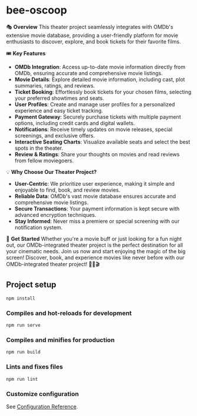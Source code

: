 # bee-oscoop

🎭 
**Overview**
This theater project seamlessly integrates with OMDb's extensive movie database, providing a user-friendly platform for movie enthusiasts to discover, explore, and book tickets for their favorite films.

🎟️ 
**Key Features**
- **OMDb Integration**: Access up-to-date movie information directly from OMDb, ensuring accurate and comprehensive movie listings.
- **Movie Details**: Explore detailed movie information, including cast, plot summaries, ratings, and reviews.
- **Ticket Booking**: Effortlessly book tickets for your chosen films, selecting your preferred showtimes and seats.
- **User Profiles**: Create and manage user profiles for a personalized experience and easy ticket tracking.
- **Payment Gateway**: Securely purchase tickets with multiple payment options, including credit cards and digital wallets.
- **Notifications**: Receive timely updates on movie releases, special screenings, and exclusive offers.
- **Interactive Seating Charts**: Visualize available seats and select the best spots in the theater.
- **Review & Ratings**: Share your thoughts on movies and read reviews from fellow moviegoers.

💡 **Why Choose Our Theater Project?**
- **User-Centric**: We prioritize user experience, making it simple and enjoyable to find, book, and review movies.
- **Reliable Data**: OMDb's vast movie database ensures accurate and comprehensive movie listings.
- **Secure Transactions**: Your payment information is kept secure with advanced encryption techniques.
- **Stay Informed**: Never miss a premiere or special screening with our notification system.

🚀 **Get Started**
Whether you're a movie buff or just looking for a fun night out, our OMDb-integrated theater project is the perfect destination for all your cinematic needs. Join us now and start enjoying the magic of the big screen!
Discover, book, and experience movies like never before with our OMDb-integrated theater project! 🍿🎥🎬


## Project setup
```
npm install
```

### Compiles and hot-reloads for development
```
npm run serve
```

### Compiles and minifies for production
```
npm run build
```

### Lints and fixes files
```
npm run lint
```

### Customize configuration
See [Configuration Reference](https://cli.vuejs.org/config/).
